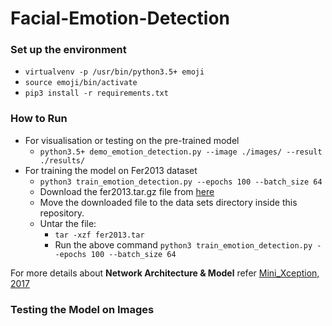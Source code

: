 # Facial-Emotion-Detection
### Set up the environment

* ``virtualvenv -p /usr/bin/python3.5+ emoji``
* ``source emoji/bin/activate``
* ``pip3 install -r requirements.txt``

### How to Run

* For visualisation or testing on the pre-trained model
  * ``python3.5+ demo_emotion_detection.py --image ./images/ --result ./results/``
* For training the model on Fer2013 dataset
  *  ``python3 train_emotion_detection.py --epochs 100 --batch_size 64``
  * Download the fer2013.tar.gz file from [here](https://www.kaggle.com/c/challenges-in-representation-learning-facial-expression-recognition-challenge/data)
  * Move the downloaded file to the data sets directory inside this repository.
  * Untar the file:
    * ``tar -xzf fer2013.tar``
    * Run the above command ``python3 train_emotion_detection.py --epochs 100 --batch_size 64``

For more details about **Network Architecture & Model** refer [Mini_Xception, 2017](https://arxiv.org/pdf/1710.07557.pdf)

### Testing the Model on Images



